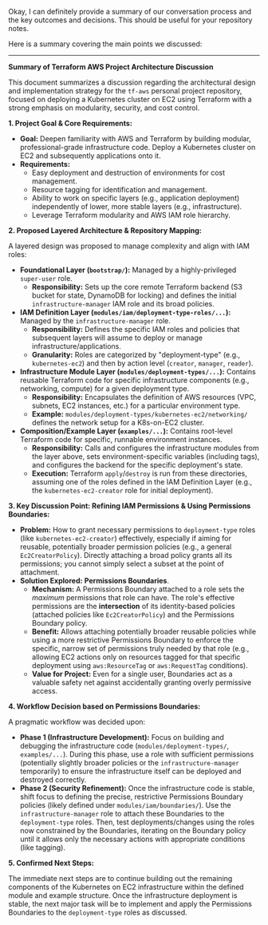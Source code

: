 Okay, I can definitely provide a summary of our conversation process and the key outcomes and decisions. This should be useful for your repository notes.

Here is a summary covering the main points we discussed:

---

**Summary of Terraform AWS Project Architecture Discussion**

This document summarizes a discussion regarding the architectural design and implementation strategy for the `tf-aws` personal project repository, focused on deploying a Kubernetes cluster on EC2 using Terraform with a strong emphasis on modularity, security, and cost control.

**1. Project Goal & Core Requirements:**

* **Goal:** Deepen familiarity with AWS and Terraform by building modular, professional-grade infrastructure code. Deploy a Kubernetes cluster on EC2 and subsequently applications onto it.
* **Requirements:**
    * Easy deployment and destruction of environments for cost management.
    * Resource tagging for identification and management.
    * Ability to work on specific layers (e.g., application deployment) independently of lower, more stable layers (e.g., infrastructure).
    * Leverage Terraform modularity and AWS IAM role hierarchy.

**2. Proposed Layered Architecture & Repository Mapping:**

A layered design was proposed to manage complexity and align with IAM roles:

* **Foundational Layer (`bootstrap/`):** Managed by a highly-privileged `super-user` role.
    * **Responsibility:** Sets up the core remote Terraform backend (S3 bucket for state, DynamoDB for locking) and defines the initial `infrastructure-manager` IAM role and its broad policies.
* **IAM Definition Layer (`modules/iam/deployment-type-roles/...`):** Managed by the `infrastructure-manager` role.
    * **Responsibility:** Defines the specific IAM roles and policies that subsequent layers will assume to deploy or manage infrastructure/applications.
    * **Granularity:** Roles are categorized by "deployment-type" (e.g., `kubernetes-ec2`) and then by action level (`creator`, `manager`, `reader`).
* **Infrastructure Module Layer (`modules/deployment-types/...`):** Contains reusable Terraform code for specific infrastructure components (e.g., networking, compute) for a given deployment type.
    * **Responsibility:** Encapsulates the definition of AWS resources (VPC, subnets, EC2 instances, etc.) for a particular environment type.
    * **Example:** `modules/deployment-types/kubernetes-ec2/networking/` defines the network setup for a K8s-on-EC2 cluster.
* **Composition/Example Layer (`examples/...`):** Contains root-level Terraform code for specific, runnable environment instances.
    * **Responsibility:** Calls and configures the infrastructure modules from the layer above, sets environment-specific variables (including tags), and configures the backend for the specific deployment's state.
    * **Execution:** Terraform `apply`/`destroy` is run from these directories, assuming one of the roles defined in the IAM Definition Layer (e.g., the `kubernetes-ec2-creator` role for initial deployment).

**3. Key Discussion Point: Refining IAM Permissions & Using Permissions Boundaries:**

* **Problem:** How to grant necessary permissions to `deployment-type` roles (like `kubernetes-ec2-creator`) effectively, especially if aiming for reusable, potentially broader permission policies (e.g., a general `Ec2CreatorPolicy`). Directly attaching a broad policy grants all its permissions; you cannot simply select a subset at the point of attachment.
* **Solution Explored:** **Permissions Boundaries**.
    * **Mechanism:** A Permissions Boundary attached to a role sets the *maximum* permissions that role can have. The role's effective permissions are the **intersection** of its identity-based policies (attached policies like `Ec2CreatorPolicy`) and the Permissions Boundary policy.
    * **Benefit:** Allows attaching potentially broader reusable policies while using a more restrictive Permissions Boundary to enforce the specific, narrow set of permissions truly needed by that role (e.g., allowing EC2 actions only on resources tagged for that specific deployment using `aws:ResourceTag` or `aws:RequestTag` conditions).
    * **Value for Project:** Even for a single user, Boundaries act as a valuable safety net against accidentally granting overly permissive access.

**4. Workflow Decision based on Permissions Boundaries:**

A pragmatic workflow was decided upon:

* **Phase 1 (Infrastructure Development):** Focus on building and debugging the infrastructure code (`modules/deployment-types/`, `examples/...`). During this phase, use a role with sufficient permissions (potentially slightly broader policies or the `infrastructure-manager` temporarily) to ensure the infrastructure itself can be deployed and destroyed correctly.
* **Phase 2 (Security Refinement):** Once the infrastructure code is stable, shift focus to defining the precise, restrictive Permissions Boundary policies (likely defined under `modules/iam/boundaries/`). Use the `infrastructure-manager` role to attach these Boundaries to the `deployment-type` roles. Then, test deployments/changes using the roles now constrained by the Boundaries, iterating on the Boundary policy until it allows only the necessary actions with appropriate conditions (like tagging).

**5. Confirmed Next Steps:**

The immediate next steps are to continue building out the remaining components of the Kubernetes on EC2 infrastructure within the defined module and example structure. Once the infrastructure deployment is stable, the next major task will be to implement and apply the Permissions Boundaries to the `deployment-type` roles as discussed.
